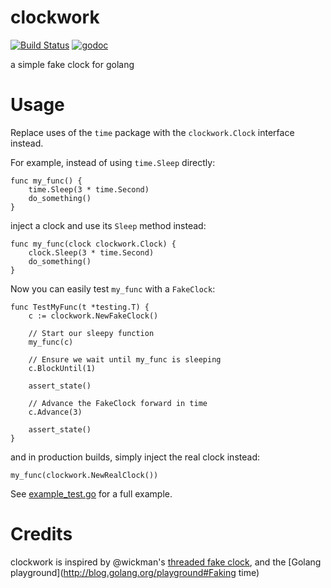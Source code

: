 clockwork
=========

[![Build Status](https://travis-ci.org/jonboulle/clockwork.png?branch=master)](https://travis-ci.org/jonboulle/clockwork)
[![godoc](https://godoc.org/github.com/jonboulle/clockwork?status.svg)](http://godoc.org/github.com/jonboulle/clockwork) 

a simple fake clock for golang

# Usage

Replace uses of the `time` package with the `clockwork.Clock` interface instead.

For example, instead of using `time.Sleep` directly:

```
func my_func() {
	time.Sleep(3 * time.Second)
	do_something()
}
```

inject a clock and use its `Sleep` method instead:

```
func my_func(clock clockwork.Clock) {
	clock.Sleep(3 * time.Second)
	do_something()
}
```

Now you can easily test `my_func` with a `FakeClock`:

```
func TestMyFunc(t *testing.T) {
	c := clockwork.NewFakeClock()

	// Start our sleepy function
	my_func(c)

	// Ensure we wait until my_func is sleeping
	c.BlockUntil(1)

	assert_state()

	// Advance the FakeClock forward in time
	c.Advance(3)

	assert_state()
}
```

and in production builds, simply inject the real clock instead:
```
my_func(clockwork.NewRealClock())
```

See [example_test.go](example_test.go) for a full example.

# Credits

clockwork is inspired by @wickman's [threaded fake clock](https://gist.github.com/wickman/3840816), and the [Golang playground](http://blog.golang.org/playground#Faking time)
